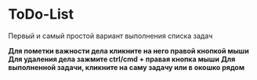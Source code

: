 # ToDo-List

Первый и самый простой вариант выполнения списка задач 

**Для пометки важности дела кликните на него правой кнопкой мыши** <br>
**Для удаления дела зажмите ctrl/cmd + правая кнопка мыши** 
**Для выполненной задачи, кликните на саму задачу или в окошко рядом**